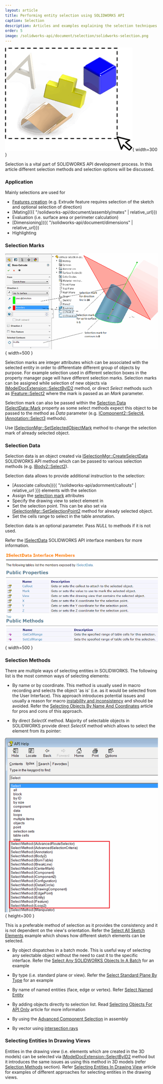 ```yaml
---
layout: article
title: Performing entity selection using SOLIDWORKS API
caption: Selection
description: Articles and examples explaining the selection techniques in SOLIDWORKS API
order: 5
image: /solidworks-api/document/selection/solidworks-selection.png
---
```

![Selections in SOLIDWORKS API](solidworks-selection.png){ width=300 }

Selection is a vital part of SOLIDWORKS API development process. In this article different selection methods and selection options will be discussed.

### Application

Mainly selections are used for

* [Features creation](/solidworks-api/document/features-manager) (e.g. Extrude feature requires selection of the sketch and optional selection of direction)
* [Mating]({{ "/solidworks-api/document/assembly/mates" | relative_url}})
* Evaluation (i.e. surface area or perimeter calculation)
* [Dimensioning]({{ "/solidworks-api/document/dimensions" | relative_url}})
* Highlighting

### Selection Marks

![Selection marks for Extrude feature](selection-marks-for-extrude-feature.png){ width=500 }

Selection marks are integer attributes which can be associated with the selected entity in order to differentiate different group of objects by purpose. For example selection used in different selection boxes in the property manager page will have different selection marks. Selection marks can be assigned while selection of new objects via [IModelDocExtension::SelectByID2](http://help.solidworks.com/2012/english/api/sldworksapi/solidworks.interop.sldworks~solidworks.interop.sldworks.imodeldocextension~selectbyid2.html) method, or direct *Select* methods such as [IFeature::Select2](http://help.solidworks.com/2012/english/api/sldworksapi/solidworks.interop.sldworks~solidworks.interop.sldworks.ifeature~select2.html) where the mark is passed as an *Mark* parameter.

Selection mark can also be passed within the [Selection Data](#selection-data) [ISelectData::Mark](http://help.solidworks.com/2016/english/api/sldworksapi/SolidWorks.Interop.sldworks~SolidWorks.Interop.sldworks.ISelectData~Mark.html) property as some select methods expect this object to be passed to the method as *Data* parameter (e.g. [IComponent2::Select4](http://help.solidworks.com/2012/english/api/sldworksapi/SOLIDWORKS.Interop.sldworks~SOLIDWORKS.Interop.sldworks.IComponent2~Select4.html), [IAnnotation::Select3](http://help.solidworks.com/2012/english/api/sldworksapi/SolidWorks.Interop.sldworks~SolidWorks.Interop.sldworks.IAnnotation~Select3.html) methods).

Use [ISelectionMgr::SetSelectedObjectMark](http://help.solidworks.com/2012/english/api/sldworksapi/SolidWorks.Interop.sldworks~SolidWorks.Interop.sldworks.ISelectionMgr~SetSelectedObjectMark.html) method to change the selection mark of already selected object.

### Selection Data

Selection data is an object created via [ISelectionMgr::CreateSelectData](http://help.solidworks.com/2012/english/api/sldworksapi/solidworks.interop.sldworks~solidworks.interop.sldworks.iselectionmgr~createselectdata.html) SOLIDWORKS API method which can be passed to various selection methods (e.g. [IBody2::Select2](http://help.solidworks.com/2012/english/api/sldworksapi/SOLIDWORKS.Interop.sldworks~SOLIDWORKS.Interop.sldworks.IBody2~Select2.html)).

Selection data allows to provide additional instruction to the selection:

* [Associate callouts]({{ "/solidworks-api/adornment/callouts" | relative_url  }}) elements with the selection
* Assign the [selection mark](#selection-marks) attributes
* Specify the drawing view to select element in
* Set the selection point. This can be also set via [ISelectionMgr::SetSelectionPoint2](http://help.solidworks.com/2012/english/api/sldworksapi/SolidWorks.Interop.sldworks~SolidWorks.Interop.sldworks.ISelectionMgr~SetSelectionPoint2.html) method for already selected object.
* Set the cells range to select in the table annotation.

Selection data is an optional parameter. Pass *NULL* to methods if it is not used.

Refer the [ISelectData](http://help.solidworks.com/2012/english/api/sldworksapi/SolidWorks.Interop.sldworks~SolidWorks.Interop.sldworks.ISelectData_members.html) SOLIDWORKS API interface members for more information.

![ISelectData Interface Members](select-data-interface-members.png){ width=500 }

### Selection Methods

There are multiple ways of selecting entities in SOLIDWORKS. The following list is the most common ways of selecting elements:

* By name or by coordinate. This method is usually used in macro recording and selects the object 'as is' (i.e. as it would be selected from the User Interface). This approach introduces potential issues and usually a reason for macro [instability and inconsistency](solidworks-api/troubleshooting/macros/selection-inconsistency) and should be avoided. Refer the [Selecting Objects By Name And Coordinates](select-by-id) article for pros and cons of this approach.

* By direct *SelectX* method. Majority of selectable objects in SOLIDWORKS provide direct *SelectX* method which allows to select the element from its pointer:

![Direct SelectX methods for SOLIDWORKS objects](objects-select-method-api-help.png){ height=300 }

This is a preferable method of selection as it provides the consistency and it is not dependent on the view's orientation. Refer the [Select All Sketch Elements](select-all-sketch-elements) example which shows how different sketch elements can be selected.

* By object dispatches in a batch mode. This is useful way of selecting any selectable object without the need to cast it to the specific interface. Refer the [Select Any SOLIDWORKS Objects In A Batch](select-objects) for an example

* By type (i.e. standard plane or view). Refer the [Select Standard Plane By Type](select-standard-plane) for an example

* By name of named entities (face, edge or vertex). Refer [Select Named Entity](select-named-entity)

* By adding objects directly to selection list. Read [Selecting Objects For API Only](api-only-selection) article for more information

* By using the [Advanced Component Selection](http://help.solidworks.com/2012/english/api/sldworksapi/Use_Advanced_Component_Selection_Example_VB.htm) in assembly

* By vector using [intersection rays](http://help.solidworks.com/2012/english/api/sldworksapi/Select_Objects_Using_Intersecting_Ray_Example_VB.htm)

### Selecting Entities In Drawing Views

Entities in the drawing view (i.e. elements which are created in the 3D models) can be selected via [IModelDocExtension::SelectByID2](http://help.solidworks.com/2012/english/api/sldworksapi/solidworks.interop.sldworks~solidworks.interop.sldworks.imodeldocextension~selectbyid2.html) method but it introduces the same issues as using this method in 3D models (refer [Selection Methods](#selection-methods) section). Refer [Selecting Entities In Drawing View](drawing-view-entities) article for examples of different approaches for selecting entities in the drawing views.